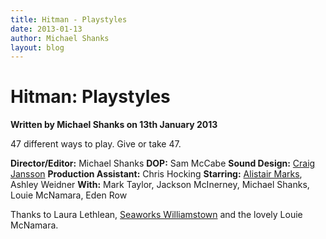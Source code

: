 ```yaml
---
title: Hitman - Playstyles
date: 2013-01-13
author: Michael Shanks
layout: blog
---
```

# Hitman: Playstyles

**Written by Michael Shanks on 13th January 2013**

47 different ways to play. Give or take 47.

**Director/Editor:** Michael Shanks
**DOP:** Sam McCabe
**Sound Design:** [Craig Jansson](http://craigjansson.com/)
**Production Assistant:** Chris Hocking
**Starring:** [Alistair Marks](http://alistairmarks.com/), Ashley Weidner
**With:** Mark Taylor, Jackson McInerney, Michael Shanks, Louie McNamara, Eden Row

Thanks to Laura Lethlean, [Seaworks Williamstown](http://www.seaworks.com.au/) and the lovely Louie McNamara.